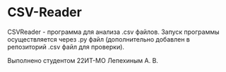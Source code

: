 # CSV-Reader

CSVReader - программа для анализа .csv файлов.
Запуск программы осуществляется через .py файл (дополнительно добавлен в репозиторий .csv файл для проверки).

Выполнено студентом 22ИТ-МО Лепехиным А. В.
